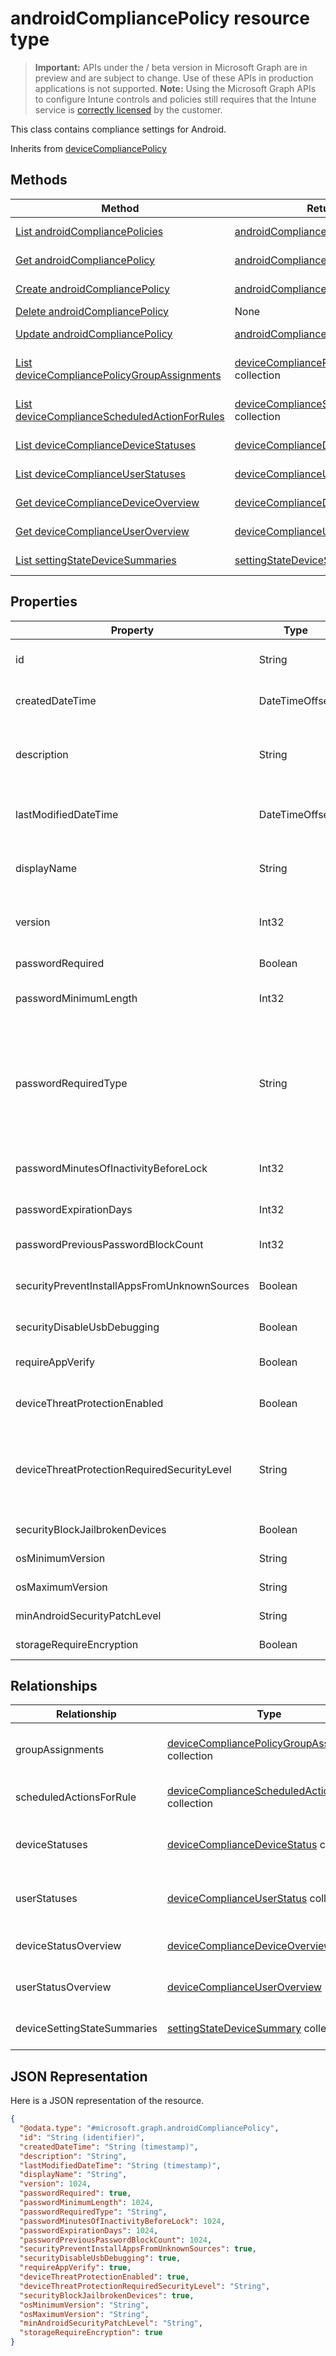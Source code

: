 ﻿# androidCompliancePolicy resource type

> **Important:** APIs under the / beta version in Microsoft Graph are in preview and are subject to change. Use of these APIs in production applications is not supported.
> **Note:** Using the Microsoft Graph APIs to configure Intune controls and policies still requires that the Intune service is [correctly licensed](https://go.microsoft.com/fwlink/?linkid=839381) by the customer.

This class contains compliance settings for Android.

Inherits from [deviceCompliancePolicy](https://developer.microsoft.com/en-us/graph/docs/api-reference/beta/api/resources/intune_deviceconfig_devicecompliancepolicy.md)

## Methods
|Method|Return Type|Description|
|---|---|---|
|[List androidCompliancePolicies](https://developer.microsoft.com/en-us/graph/docs/api-reference/beta/api/api/intune_deviceconfig_androidcompliancepolicy_list.md)|[androidCompliancePolicy](https://developer.microsoft.com/en-us/graph/docs/api-reference/beta/api/resources/intune_deviceconfig_androidcompliancepolicy.md) collection|List properties and relationships of the [androidCompliancePolicy](https://developer.microsoft.com/en-us/graph/docs/api-reference/beta/api/resources/intune_deviceconfig_androidcompliancepolicy.md) objects.|
|[Get androidCompliancePolicy](https://developer.microsoft.com/en-us/graph/docs/api-reference/beta/api/api/intune_deviceconfig_androidcompliancepolicy_get.md)|[androidCompliancePolicy](https://developer.microsoft.com/en-us/graph/docs/api-reference/beta/api/resources/intune_deviceconfig_androidcompliancepolicy.md)|Read properties and relationships of the [androidCompliancePolicy](https://developer.microsoft.com/en-us/graph/docs/api-reference/beta/api/resources/intune_deviceconfig_androidcompliancepolicy.md) object.|
|[Create androidCompliancePolicy](https://developer.microsoft.com/en-us/graph/docs/api-reference/beta/api/api/intune_deviceconfig_androidcompliancepolicy_create.md)|[androidCompliancePolicy](https://developer.microsoft.com/en-us/graph/docs/api-reference/beta/api/resources/intune_deviceconfig_androidcompliancepolicy.md)|Create a new [androidCompliancePolicy](https://developer.microsoft.com/en-us/graph/docs/api-reference/beta/api/resources/intune_deviceconfig_androidcompliancepolicy.md) object.|
|[Delete androidCompliancePolicy](https://developer.microsoft.com/en-us/graph/docs/api-reference/beta/api/api/intune_deviceconfig_androidcompliancepolicy_delete.md)|None|Deletes a [androidCompliancePolicy](https://developer.microsoft.com/en-us/graph/docs/api-reference/beta/api/resources/intune_deviceconfig_androidcompliancepolicy.md).|
|[Update androidCompliancePolicy](https://developer.microsoft.com/en-us/graph/docs/api-reference/beta/api/api/intune_deviceconfig_androidcompliancepolicy_update.md)|[androidCompliancePolicy](https://developer.microsoft.com/en-us/graph/docs/api-reference/beta/api/resources/intune_deviceconfig_androidcompliancepolicy.md)|Update the properties of a [androidCompliancePolicy](https://developer.microsoft.com/en-us/graph/docs/api-reference/beta/api/resources/intune_deviceconfig_androidcompliancepolicy.md) object.|
|[List deviceCompliancePolicyGroupAssignments](https://developer.microsoft.com/en-us/graph/docs/api-reference/beta/api/api/intune_deviceconfig_devicecompliancepolicygroupassignment_list.md)|[deviceCompliancePolicyGroupAssignment](https://developer.microsoft.com/en-us/graph/docs/api-reference/beta/api/resources/intune_deviceconfig_devicecompliancepolicygroupassignment.md) collection|List properties and relationships of the [deviceCompliancePolicyGroupAssignment](https://developer.microsoft.com/en-us/graph/docs/api-reference/beta/api/resources/intune_deviceconfig_devicecompliancepolicygroupassignment.md) objects.|
|[List deviceComplianceScheduledActionForRules](https://developer.microsoft.com/en-us/graph/docs/api-reference/beta/api/api/intune_deviceconfig_devicecompliancescheduledactionforrule_list.md)|[deviceComplianceScheduledActionForRule](https://developer.microsoft.com/en-us/graph/docs/api-reference/beta/api/resources/intune_deviceconfig_devicecompliancescheduledactionforrule.md) collection|List properties and relationships of the [deviceComplianceScheduledActionForRule](https://developer.microsoft.com/en-us/graph/docs/api-reference/beta/api/resources/intune_deviceconfig_devicecompliancescheduledactionforrule.md) objects.|
|[List deviceComplianceDeviceStatuses](https://developer.microsoft.com/en-us/graph/docs/api-reference/beta/api/api/intune_deviceconfig_devicecompliancedevicestatus_list.md)|[deviceComplianceDeviceStatus](https://developer.microsoft.com/en-us/graph/docs/api-reference/beta/api/resources/intune_deviceconfig_devicecompliancedevicestatus.md) collection|List properties and relationships of the [deviceComplianceDeviceStatus](https://developer.microsoft.com/en-us/graph/docs/api-reference/beta/api/resources/intune_deviceconfig_devicecompliancedevicestatus.md) objects.|
|[List deviceComplianceUserStatuses](https://developer.microsoft.com/en-us/graph/docs/api-reference/beta/api/api/intune_deviceconfig_devicecomplianceuserstatus_list.md)|[deviceComplianceUserStatus](https://developer.microsoft.com/en-us/graph/docs/api-reference/beta/api/resources/intune_deviceconfig_devicecomplianceuserstatus.md) collection|List properties and relationships of the [deviceComplianceUserStatus](https://developer.microsoft.com/en-us/graph/docs/api-reference/beta/api/resources/intune_deviceconfig_devicecomplianceuserstatus.md) objects.|
|[Get deviceComplianceDeviceOverview](https://developer.microsoft.com/en-us/graph/docs/api-reference/beta/api/api/intune_deviceconfig_devicecompliancedeviceoverview_get.md)|[deviceComplianceDeviceOverview](https://developer.microsoft.com/en-us/graph/docs/api-reference/beta/api/resources/intune_deviceconfig_devicecompliancedeviceoverview.md)|Read properties and relationships of the [deviceComplianceDeviceOverview](https://developer.microsoft.com/en-us/graph/docs/api-reference/beta/api/resources/intune_deviceconfig_devicecompliancedeviceoverview.md) object.|
|[Get deviceComplianceUserOverview](https://developer.microsoft.com/en-us/graph/docs/api-reference/beta/api/api/intune_deviceconfig_devicecomplianceuseroverview_get.md)|[deviceComplianceUserOverview](https://developer.microsoft.com/en-us/graph/docs/api-reference/beta/api/resources/intune_deviceconfig_devicecomplianceuseroverview.md)|Read properties and relationships of the [deviceComplianceUserOverview](https://developer.microsoft.com/en-us/graph/docs/api-reference/beta/api/resources/intune_deviceconfig_devicecomplianceuseroverview.md) object.|
|[List settingStateDeviceSummaries](https://developer.microsoft.com/en-us/graph/docs/api-reference/beta/api/api/intune_deviceconfig_settingstatedevicesummary_list.md)|[settingStateDeviceSummary](https://developer.microsoft.com/en-us/graph/docs/api-reference/beta/api/resources/intune_deviceconfig_settingstatedevicesummary.md) collection|List properties and relationships of the [settingStateDeviceSummary](https://developer.microsoft.com/en-us/graph/docs/api-reference/beta/api/resources/intune_deviceconfig_settingstatedevicesummary.md) objects.|

## Properties
|Property|Type|Description|
|---|---|---|
|id|String|Key of the entity. Inherited from [deviceCompliancePolicy](https://developer.microsoft.com/en-us/graph/docs/api-reference/beta/api/resources/intune_deviceconfig_devicecompliancepolicy.md)|
|createdDateTime|DateTimeOffset|DateTime the object was created. Inherited from [deviceCompliancePolicy](https://developer.microsoft.com/en-us/graph/docs/api-reference/beta/api/resources/intune_deviceconfig_devicecompliancepolicy.md)|
|description|String|Admin provided description of the Device Configuration. Inherited from [deviceCompliancePolicy](https://developer.microsoft.com/en-us/graph/docs/api-reference/beta/api/resources/intune_deviceconfig_devicecompliancepolicy.md)|
|lastModifiedDateTime|DateTimeOffset|DateTime the object was last modified. Inherited from [deviceCompliancePolicy](https://developer.microsoft.com/en-us/graph/docs/api-reference/beta/api/resources/intune_deviceconfig_devicecompliancepolicy.md)|
|displayName|String|Admin provided name of the device configuration. Inherited from [deviceCompliancePolicy](https://developer.microsoft.com/en-us/graph/docs/api-reference/beta/api/resources/intune_deviceconfig_devicecompliancepolicy.md)|
|version|Int32|Version of the device configuration. Inherited from [deviceCompliancePolicy](https://developer.microsoft.com/en-us/graph/docs/api-reference/beta/api/resources/intune_deviceconfig_devicecompliancepolicy.md)|
|passwordRequired|Boolean|Require a password to unlock device.|
|passwordMinimumLength|Int32|Minimum password length. Valid values 4 to 16|
|passwordRequiredType|String|Type of characters in password Possible values are: `deviceDefault`, `alphabetic`, `alphanumeric`, `alphanumericWithSymbols`, `lowSecurityBiometric`, `numeric`, `numericComplex`, `any`.|
|passwordMinutesOfInactivityBeforeLock|Int32|Minutes of inactivity before a password is required.|
|passwordExpirationDays|Int32|Number of days before the password expires. Valid values 1 to 255|
|passwordPreviousPasswordBlockCount|Int32|Number of previous passwords to block.|
|securityPreventInstallAppsFromUnknownSources|Boolean|Require that devices disallow installation of apps from unknown sources.|
|securityDisableUsbDebugging|Boolean|Disable USB debugging on Android devices.|
|requireAppVerify|Boolean|Require the Android Verify apps feature is turned on.|
|deviceThreatProtectionEnabled|Boolean|Require that devices have enabled device threat protection.|
|deviceThreatProtectionRequiredSecurityLevel|String|Require Mobile Threat Protection minimum risk level to report noncompliance. Possible values are: `unavailable`, `secured`, `low`, `medium`, `high`, `notSet`.|
|securityBlockJailbrokenDevices|Boolean|Devices must not be jailbroken or rooted.|
|osMinimumVersion|String|Minimum Android version.|
|osMaximumVersion|String|Maximum Android version.|
|minAndroidSecurityPatchLevel|String|Minimum Android security patch level.|
|storageRequireEncryption|Boolean|Require encryption on Android devices.|

## Relationships
|Relationship|Type|Description|
|---|---|---|
|groupAssignments|[deviceCompliancePolicyGroupAssignment](https://developer.microsoft.com/en-us/graph/docs/api-reference/beta/api/resources/intune_deviceconfig_devicecompliancepolicygroupassignment.md) collection|The list of group assignments for this compliance policy. Inherited from [deviceCompliancePolicy](https://developer.microsoft.com/en-us/graph/docs/api-reference/beta/api/resources/intune_deviceconfig_devicecompliancepolicy.md)|
|scheduledActionsForRule|[deviceComplianceScheduledActionForRule](https://developer.microsoft.com/en-us/graph/docs/api-reference/beta/api/resources/intune_deviceconfig_devicecompliancescheduledactionforrule.md) collection|The list of scheduled action for this rule Inherited from [deviceCompliancePolicy](https://developer.microsoft.com/en-us/graph/docs/api-reference/beta/api/resources/intune_deviceconfig_devicecompliancepolicy.md)|
|deviceStatuses|[deviceComplianceDeviceStatus](https://developer.microsoft.com/en-us/graph/docs/api-reference/beta/api/resources/intune_deviceconfig_devicecompliancedevicestatus.md) collection|List of DeviceComplianceDeviceStatus. Inherited from [deviceCompliancePolicy](https://developer.microsoft.com/en-us/graph/docs/api-reference/beta/api/resources/intune_deviceconfig_devicecompliancepolicy.md)|
|userStatuses|[deviceComplianceUserStatus](https://developer.microsoft.com/en-us/graph/docs/api-reference/beta/api/resources/intune_deviceconfig_devicecomplianceuserstatus.md) collection|List of DeviceComplianceUserStatus. Inherited from [deviceCompliancePolicy](https://developer.microsoft.com/en-us/graph/docs/api-reference/beta/api/resources/intune_deviceconfig_devicecompliancepolicy.md)|
|deviceStatusOverview|[deviceComplianceDeviceOverview](https://developer.microsoft.com/en-us/graph/docs/api-reference/beta/api/resources/intune_deviceconfig_devicecompliancedeviceoverview.md)|Device compliance devices status overview Inherited from [deviceCompliancePolicy](https://developer.microsoft.com/en-us/graph/docs/api-reference/beta/api/resources/intune_deviceconfig_devicecompliancepolicy.md)|
|userStatusOverview|[deviceComplianceUserOverview](https://developer.microsoft.com/en-us/graph/docs/api-reference/beta/api/resources/intune_deviceconfig_devicecomplianceuseroverview.md)|Device compliance users status overview Inherited from [deviceCompliancePolicy](https://developer.microsoft.com/en-us/graph/docs/api-reference/beta/api/resources/intune_deviceconfig_devicecompliancepolicy.md)|
|deviceSettingStateSummaries|[settingStateDeviceSummary](https://developer.microsoft.com/en-us/graph/docs/api-reference/beta/api/resources/intune_deviceconfig_settingstatedevicesummary.md) collection|Compliance Setting State Device Summary Inherited from [deviceCompliancePolicy](https://developer.microsoft.com/en-us/graph/docs/api-reference/beta/api/resources/intune_deviceconfig_devicecompliancepolicy.md)|

## JSON Representation
Here is a JSON representation of the resource.
<!-- {
  "blockType": "resource",
  "keyProperty": "id",
  "@odata.type": "microsoft.graph.androidCompliancePolicy"
}
-->
```json
{
  "@odata.type": "#microsoft.graph.androidCompliancePolicy",
  "id": "String (identifier)",
  "createdDateTime": "String (timestamp)",
  "description": "String",
  "lastModifiedDateTime": "String (timestamp)",
  "displayName": "String",
  "version": 1024,
  "passwordRequired": true,
  "passwordMinimumLength": 1024,
  "passwordRequiredType": "String",
  "passwordMinutesOfInactivityBeforeLock": 1024,
  "passwordExpirationDays": 1024,
  "passwordPreviousPasswordBlockCount": 1024,
  "securityPreventInstallAppsFromUnknownSources": true,
  "securityDisableUsbDebugging": true,
  "requireAppVerify": true,
  "deviceThreatProtectionEnabled": true,
  "deviceThreatProtectionRequiredSecurityLevel": "String",
  "securityBlockJailbrokenDevices": true,
  "osMinimumVersion": "String",
  "osMaximumVersion": "String",
  "minAndroidSecurityPatchLevel": "String",
  "storageRequireEncryption": true
}
```



